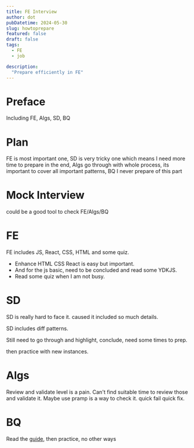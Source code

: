 ```yaml
---
title: FE Interview
author: dot
pubDatetime: 2024-05-30
slug: howtoprepare
featured: false
draft: false
tags:
  - FE
  - job

description:
  "Prepare efficiently in FE"
---
```

# Preface

Including FE, Algs, SD, BQ

# Plan

FE is most important one, SD is very tricky one which means I need more time to prepare in the end, Algs go through with whole process, its important to cover all important patterns, BQ I never prepare of this part

# Mock Interview
could be a good tool to check FE/Algs/BQ

# FE

FE includes JS, React, CSS, HTML and some quiz.
- Enhance HTML CSS React is easy but important.
- And for the js basic, need to be concluded and read some YDKJS.
- Read some quiz when I am not busy.

# SD

SD is really hard to face it. caused it included so much details.

SD includes diff patterns.

Still need to go through and highlight, conclude, need some times to prep.

then practice with new instances.

# Algs

Review and validate level is a pain. Can't find suitable time to review those and validate it.
Maybe use pramp is a way to check it. quick fail quick fix.

# BQ

Read the [guide](https://www.designgurus.io/course-play/grokking-behavioral-interview/doc/6415b3fd6f3b018367901cdb), then practice, no other ways



